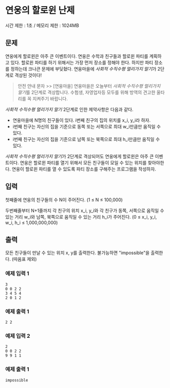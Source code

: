 # 연웅의 할로윈 난제

시간 제한  : 1초 / 메모리 제한 : 1024MB

## 문제

연웅에게 할로윈은 아주 큰 이벤트이다. 연웅은 수학과 친구들과 할로윈 파티를 계획하고 있다. 할로윈 파티를 하기 위해서는 가장 먼저 장소를 정해야 한다. 하지만 파티 장소를 정하는데 크나큰 문제에 부딪혔다. 연웅마을에 *사회적 수직수평 멀리가지 말기*가 2단계로 격상된 것이다!

> 안전 안내 문자 >> [연웅마을] 연웅마을은 오늘부터 *사회적 수직수평 멀리가지 말기*를 2단계로 격상합니다. 수험생, 자영업자등 모두를 위해 방역의 견고한 울타리를 꼭 지켜주기 바랍니다.

*사회적 수직수평 멀리가지 말기* 2단계로 인한 제약사항은 다음과 같다.

- 연웅마을에 N명의 친구들이 있다. i번째 친구의 집의 위치를 x_i, y_i라 하자.
- i번째 친구는 자신의 집을 기준으로 동쪽 또는 서쪽으로 최대 w_i만큼만 움직일 수 있다.
- i번째 친구는 자신의 집을 기준으로 남쪽 또는 북쪽으로 최대 h_i만큼만 움직일 수 있다.

*사회적 수직수평 멀리가지 말기*가 2단계로 격상되어도 연웅에게 할로윈은 아주 큰 이벤트이다. 연웅은 할로윈 파티를 열기 위해서 모든 친구들이 모일 수 있는 위치를 찾아야한다. 연웅이 할로윈 파티를 열 수 있도록 파티 장소를 구해주는 프로그램을 작성하자.



## 입력

첫째줄에 연웅의 친구들의 수 N이 주어진다. (1 ≤ N ≤ 100,000)

두번째줄부터 N+1줄까지 각 친구의 위치 x_i, y_i와 각 친구가 동쪽, 서쪽으로 움직일 수 있는 거리 w_i와 남쪽, 북쪽으로 움직일 수 있는 거리 h_i가 주어진다. (0 ≤ x_i, y_i, w_i, h_i ≤ 1,000,000,000)



## 출력

모든 친구들이 만날 수 있는 위치 x, y를 출력한다. 불가능하면 "impossible"을 출력한다. (따옴표 제외)



### 예제 입력 1

```
3
0 0 2 2
3 4 5 4
2 0 1 2
```

### 예제 출력 1

```
2 2
```



### 예제 입력 2

```
2
0 0 2 2
9 9 1 1
```

### 예제 출력 1

```
impossible
```

